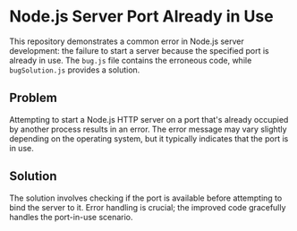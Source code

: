 # Node.js Server Port Already in Use

This repository demonstrates a common error in Node.js server development: the failure to start a server because the specified port is already in use.  The `bug.js` file contains the erroneous code, while `bugSolution.js` provides a solution.

## Problem

Attempting to start a Node.js HTTP server on a port that's already occupied by another process results in an error.  The error message may vary slightly depending on the operating system, but it typically indicates that the port is in use. 

## Solution

The solution involves checking if the port is available before attempting to bind the server to it.  Error handling is crucial; the improved code gracefully handles the port-in-use scenario. 